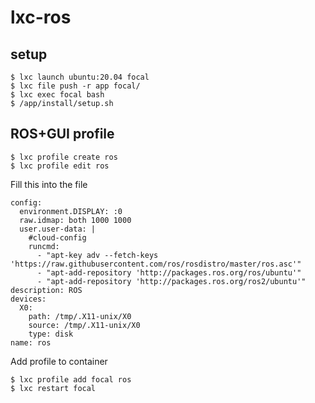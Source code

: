 # lxc-ros
## setup
```
$ lxc launch ubuntu:20.04 focal
$ lxc file push -r app focal/
$ lxc exec focal bash
$ /app/install/setup.sh
```
## ROS+GUI profile
```
$ lxc profile create ros
$ lxc profile edit ros
```
Fill this into the file

```
config:
  environment.DISPLAY: :0
  raw.idmap: both 1000 1000
  user.user-data: |
    #cloud-config
    runcmd:
      - "apt-key adv --fetch-keys 'https://raw.githubusercontent.com/ros/rosdistro/master/ros.asc'"
      - "apt-add-repository 'http://packages.ros.org/ros/ubuntu'"
      - "apt-add-repository 'http://packages.ros.org/ros2/ubuntu'"
description: ROS
devices:
  X0:
    path: /tmp/.X11-unix/X0
    source: /tmp/.X11-unix/X0
    type: disk
name: ros
```
Add profile to container
```
$ lxc profile add focal ros
$ lxc restart focal
```